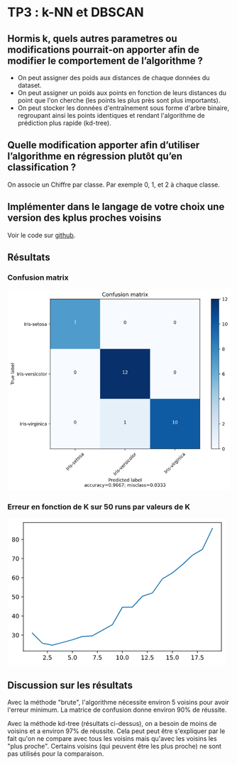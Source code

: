 # TP3 : k-NN et DBSCAN

## Hormis k, quels autres parametres ou modifications pourrait-on apporter afin de modifier le comportement de l’algorithme ?

- On peut assigner des poids aux distances de chaque données du dataset.
- On peut assigner un poids aux points en fonction de leurs distances du point que l'on cherche (les points les plus près sont plus importants).
- On peut stocker les données d'entraînement sous forme d'arbre binaire, regroupant ainsi les points identiques et rendant l'algorithme de prédiction plus rapide (kd-tree).

## Quelle modification apporter afin d’utiliser l’algorithme en régression plutôt qu’en classification ?

On associe un Chiffre par classe. Par exemple 0, 1, et 2 à chaque classe.

## Implémenter  dans  le  langage  de  votre  choix  une version  des  kplus proches voisins

Voir le code sur [github](https://github.com/maxencerb/KNN-IRIS-ESILV).

## Résultats

### Confusion matrix

![alt text](../data/confusion_matrix.png "confusion matrix with knn and IRIS dataset (kd-tree)")

### Erreur en fonction de K sur 50 runs par valeurs de K

![alt text](../data/errer=f(k).png "Error function of k with knn and IRIS dataset (kd-tree) on 50 run for each k value")

## Discussion sur les résultats

Avec la méthode "brute", l'algorithme nécessite environ 5 voisins pour avoir l'erreur minimum. La matrice de confusion donne environ 90% de réussite.

Avec la méthode kd-tree (résultats ci-dessus), on a besoin de moins de voisins et a environ 97% de réussite. Cela peut peut être s'expliquer par le fait qu'on ne compare avec tous les voisins mais qu'avec les voisins les "plus proche". Certains voisins (qui peuvent être les plus proche) ne sont pas utilisés pour la comparaison.
